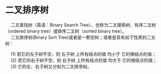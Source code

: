 
# 二叉排序树  
<!-- 
什么是二叉排序树？ 
https://mp.weixin.qq.com/s/9-M9V12JBl41PiygZUgJ_w

-->
&emsp; 二叉查找树（英语：Binary Search Tree），也称为二叉搜索树、有序二叉树（ordered binary tree）或排序二叉树（sorted binary tree）。  
&emsp; 二叉排序树(Binary Sort Tree)或者是一颗空树；或者是具有如下性质的二叉树：  

&emsp; (1) 若它的左子树不空，则 左子树 上所有结点的值 均小于 它的根结点的值；  
&emsp; (2) 若它的右子树不空，则 右子树 上所有结点的值 均大于 它的根结点的值；  
&emsp; (3) 它的左、右子树又分别为二叉排序树。  
